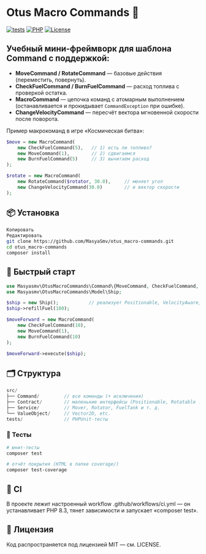 # Otus Macro Commands 🚀

[![tests](https://github.com/MasyaSmv/otus_macro-commands/actions/workflows/tests.yml/badge.svg)](https://github.com/MasyaSmv/otus_macro-commands/actions/workflows/tests.yml)
[![PHP](https://img.shields.io/badge/php-%5E8.3-8892BF.svg?logo=php&logoColor=white)](https://www.php.net/releases/8.3/en.php)
[![License](https://img.shields.io/github/license/MasyaSmv/otus_macro-commands.svg)](LICENSE)

## Учебный мини-фреймворк для шаблона **Command** с поддержкой:

* **MoveCommand / RotateCommand** — базовые действия (переместить, повернуть).
* **CheckFuelCommand / BurnFuelCommand** — расход топлива с проверкой остатка.
* **MacroCommand** — цепочка команд c атомарным выполнением (останавливается и прокидывает `CommandException` при
  ошибке).
* **ChangeVelocityCommand** — пересчёт вектора мгновенной скорости после поворота.

Пример макрокоманд в игре «Космическая битва»:

```php
$move = new MacroCommand(
    new CheckFuelCommand(5),   // 1) есть ли топливо?
    new MoveCommand(1),        // 2) сдвигаемся
    new BurnFuelCommand(5)     // 3) вычитаем расход
);

$rotate = new MacroCommand(
    new RotateCommand($rotator, 30.0),     // меняет угол
    new ChangeVelocityCommand(30.0)        // и вектор скорости
);
```

## 📦 Установка

```bash
Копировать
Редактировать
git clone https://github.com/MasyaSmv/otus_macro-commands.git
cd otus_macro-commands
composer install
```

## 🚀 Быстрый старт

```php
use Masyasmv\OtusMacroCommands\Command\{MoveCommand, CheckFuelCommand, BurnFuelCommand, MacroCommand};
use Masyasmv\OtusMacroCommands\Model\Ship;

$ship = new Ship();           // реализует Positionable, VelocityAware, Rotatable, FuelTankAware
$ship->refillFuel(100);

$moveForward = new MacroCommand(
    new CheckFuelCommand(10),
    new MoveCommand(1),
    new BurnFuelCommand(10)
);

$moveForward->execute($ship);

```

## 🗂️ Структура

```cpp
src/
├── Command/         // все команды (+ исключения)
├── Contract/        // маленькие интерфейсы (Positionable, Rotatable ...)
├── Service/         // Mover, Rotator, FuelTank и т. д.
└── ValueObject/     // Vector2D, etc.
tests/               // PHPUnit-тесты
```

### 🧪 Тесты

```bash
# юнит‐тесты
composer test

# отчёт покрытия (HTML в папке coverage/)
composer test-coverage
```

## 🔧 CI
В проекте лежит настроенный workflow .github/workflows/ci.yml —
он устанавливает PHP 8.3, тянет зависимости и запускает «composer test».

## 📜 Лицензия
Код распространяется под лицензией MIT — см. LICENSE.


